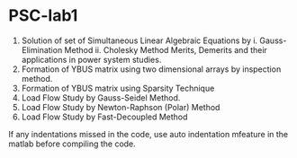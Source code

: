 # PSC-lab1
1. Solution of set of Simultaneous Linear Algebraic Equations by
    i. Gauss-Elimination Method
    ii. Cholesky Method
 Merits, Demerits and their applications in power system studies.
2. Formation of YBUS matrix using two dimensional arrays by inspection method.
3. Formation of YBUS matrix using Sparsity Technique
4. Load Flow Study by Gauss-Seidel Method.
5. Load Flow Study by Newton-Raphson (Polar) Method
6. Load Flow Study by Fast-Decoupled Method

If any indentations missed in the code, use auto indentation mfeature in the matlab before compiling the code. 

